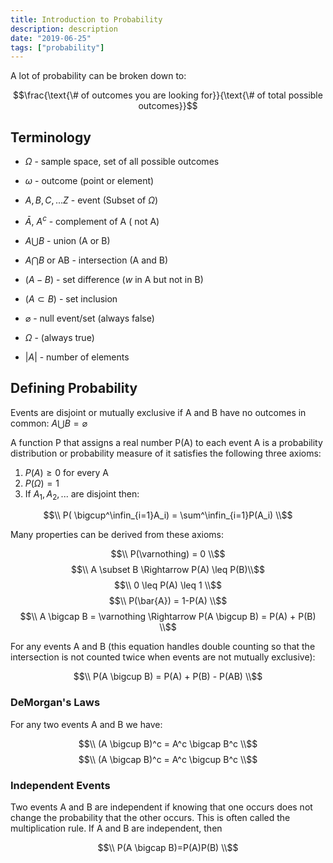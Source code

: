 ```yaml
---
title: Introduction to Probability
description: description
date: "2019-06-25"
tags: ["probability"]
---
```


A lot of probability can be broken down to:

$$\frac{\text{\# of outcomes you are looking for}}{\text{\# of total possible outcomes}}$$

## Terminology

* $\Omega$ - sample space, set of all possible outcomes

* $\omega$ - outcome (point or element)

* $A, B, C, ... Z$ - event (Subset of $\Omega$)

* $\bar{A}$, $A^{c}$ - complement of A ( not A)

* $A \bigcup B$ - union (A or B)

* $A \bigcap B$ or AB - intersection (A and B)

* $(A - B)$ - set difference ($w$ in A but not in B)

* $(A \subset B)$ - set inclusion

* $\varnothing$ - null event/set (always false)

* $\Omega$ - (always true)

* $|A|$ - number of elements

## Defining Probability

Events are disjoint or mutually exclusive if A and B have no outcomes in common: $A\bigcup B = \varnothing$

A function P that assigns a real number P(A) to each event A is a probability distribution or probability measure of it satisfies the following three axioms:

1. $P(A) \geq 0$ for every A
2. $P(\Omega) = 1$
3. If $A_1 , A_2 , ...$ are disjoint then:

$$\\ P( \bigcup^\infin_{i=1}A_i) = \sum^\infin_{i=1}P(A_i) \\$$

Many properties can be derived from these axioms:

$$\\ P(\varnothing) = 0 \\$$
$$\\ A \subset B \Rightarrow P(A) \leq P(B)\\$$
$$\\ 0 \leq P(A) \leq 1 \\$$
$$\\ P(\bar{A}) = 1-P(A) \\$$
$$\\ A \bigcap B = \varnothing \Rightarrow P(A \bigcup B) = P(A) + P(B) \\$$

For any events A and B (this equation handles double counting so that the intersection is not counted twice when events are not mutually exclusive):

$$\\ P(A \bigcup B) = P(A) + P(B) - P(AB) \\$$

### DeMorgan's Laws

For any two events A and B we have:

$$\\ (A \bigcup B)^c = A^c \bigcap B^c \\$$
$$\\ (A \bigcap B)^c = A^c \bigcup B^c \\$$

### Independent Events

Two events A and B are independent if knowing that one occurs does not change the probability that the other occurs. This is often called the multiplication rule. If A and B are independent, then 

$$\\ P(A \bigcap B)=P(A)P(B) \\$$
